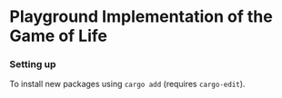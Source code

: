 # Playground Implementation of the Game of Life

### Setting up

To install new packages using `cargo add` (requires `cargo-edit`).